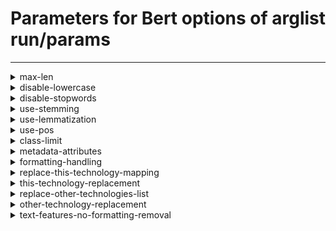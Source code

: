 # Parameters for Bert options of arglist run/params

---


<details style="margin-left:2em">
<summary style="margin-left:-2em">max-len</summary>


_words limit of the issue text. Set to -1 to disable._

Argument type: int (minimum: -1)

Default value: -1



---



Supported hyperparameter specs: values and range

</details>


<details style="margin-left:2em">
<summary style="margin-left:-2em">disable-lowercase</summary>


_transform words to lowercase_

Argument type: bool

Default value: False



---



Supported hyperparameter specs: values

</details>


<details style="margin-left:2em">
<summary style="margin-left:-2em">disable-stopwords</summary>


_remove stopwords from text_

Argument type: bool

Default value: False



---



Supported hyperparameter specs: values

</details>


<details style="margin-left:2em">
<summary style="margin-left:-2em">use-stemming</summary>


_stem the words in the text_

Argument type: bool

Default value: False



---



Supported hyperparameter specs: values

</details>


<details style="margin-left:2em">
<summary style="margin-left:-2em">use-lemmatization</summary>


_Use lemmatization on words in the text_

Argument type: bool

Default value: False



---



Supported hyperparameter specs: values

</details>


<details style="margin-left:2em">
<summary style="margin-left:-2em">use-pos</summary>


_Enhance words in the text with part of speech information_

Argument type: bool

Default value: False



---



Supported hyperparameter specs: values

</details>


<details style="margin-left:2em">
<summary style="margin-left:-2em">class-limit</summary>


_limit the amount of items per class. Set to -1 to disable_

Argument type: int (minimum: -1)

Default value: -1



---



Supported hyperparameter specs: values and range

</details>


<details style="margin-left:2em">
<summary style="margin-left:-2em">metadata-attributes</summary>


_Comma-separated list of metadata attributes to fetch for use in feature generation_

Argument type: str

Default value: 



---



Supported hyperparameter specs: values

</details>


<details style="margin-left:2em">
<summary style="margin-left:-2em">formatting-handling</summary>


_How to handle formatting_

Argument type: str

Default value: markers



---



Supported hyperparameter specs: values

</details>


<details style="margin-left:2em">
<summary style="margin-left:-2em">replace-this-technology-mapping</summary>


_If given, should be a file mapping project keys to project names. Project names in text will be replacement with `this-technology-replacement`._

Argument type: str

Default value: 



---



Supported hyperparameter specs: values

</details>


<details style="margin-left:2em">
<summary style="margin-left:-2em">this-technology-replacement</summary>


_See description of `replace-this-technology-mapping`_

Argument type: str

Default value: 



---



Supported hyperparameter specs: values

</details>


<details style="margin-left:2em">
<summary style="margin-left:-2em">replace-other-technologies-list</summary>


_If given, should be a file containing a list of project names. Project names will be replaced with `other-technology-replacement`_

Argument type: str

Default value: 



---



Supported hyperparameter specs: values

</details>


<details style="margin-left:2em">
<summary style="margin-left:-2em">other-technology-replacement</summary>


_See description of `replace-other-technology-list`._

Argument type: str

Default value: 



---



Supported hyperparameter specs: values

</details>


<details style="margin-left:2em">
<summary style="margin-left:-2em">text-features-no-formatting-removal</summary>


_If True, formatting is not removed for features of type `Text`._

Argument type: bool

Default value: False



---



Supported hyperparameter specs: values

</details>
